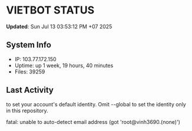 # VIETBOT STATUS
**Updated**: Sun Jul 13 03:53:12 PM +07 2025

## System Info
- IP: 103.77.172.150
- Uptime: up 1 week, 19 hours, 40 minutes
- Files: 39259

## Last Activity

to set your account's default identity.
Omit --global to set the identity only in this repository.

fatal: unable to auto-detect email address (got 'root@vinh3690.(none)')
